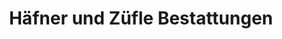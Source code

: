 ---
title: "Häfner und Züfle Bestattungen"
url: /stuttgart/haefner-und-zuefle-bestattungen/
shop: Bestattungen
---
